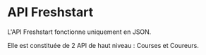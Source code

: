 # API Freshstart

L'API Freshstart fonctionne uniquement en JSON.

Elle est constituée de 2 API de haut niveau : Courses et Coureurs.



